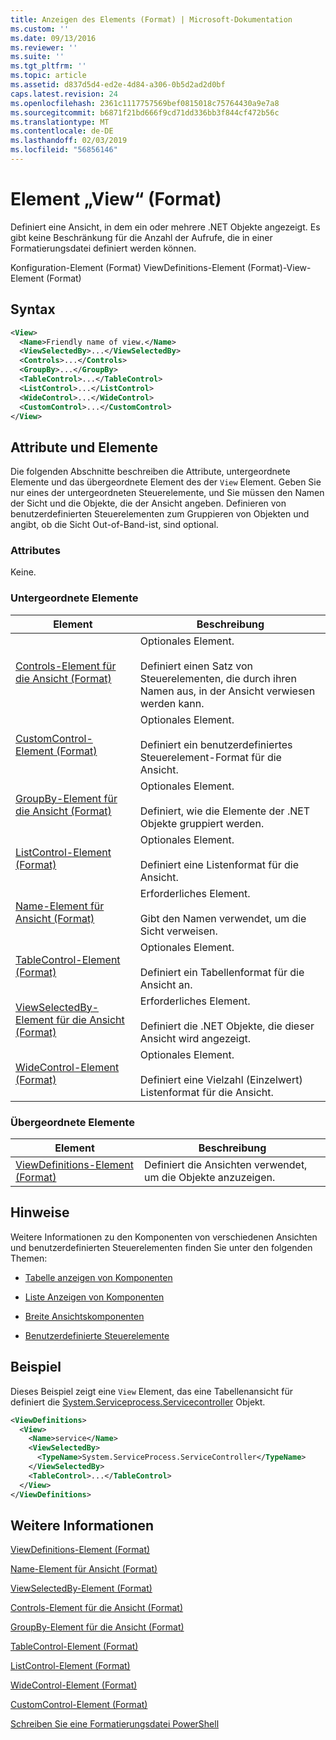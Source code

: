 ```yaml
---
title: Anzeigen des Elements (Format) | Microsoft-Dokumentation
ms.custom: ''
ms.date: 09/13/2016
ms.reviewer: ''
ms.suite: ''
ms.tgt_pltfrm: ''
ms.topic: article
ms.assetid: d837d5d4-ed2e-4d84-a306-0b5d2ad2d0bf
caps.latest.revision: 24
ms.openlocfilehash: 2361c1117757569bef0815018c75764430a9e7a8
ms.sourcegitcommit: b6871f21bd666f9cd71dd336bb3f844cf472b56c
ms.translationtype: MT
ms.contentlocale: de-DE
ms.lasthandoff: 02/03/2019
ms.locfileid: "56856146"
---
```

# <a name="view-element-format"></a>Element „View“ (Format)

Definiert eine Ansicht, in dem ein oder mehrere .NET Objekte angezeigt. Es gibt keine Beschränkung für die Anzahl der Aufrufe, die in einer Formatierungsdatei definiert werden können.

Konfiguration-Element (Format) ViewDefinitions-Element (Format)-View-Element (Format)

## <a name="syntax"></a>Syntax

```xml
<View>
  <Name>Friendly name of view.</Name>
  <ViewSelectedBy>...</ViewSelectedBy>
  <Controls>...</Controls>
  <GroupBy>...</GroupBy>
  <TableControl>...</TableControl>
  <ListControl>...</ListControl>
  <WideControl>...</WideControl>
  <CustomControl>...</CustomControl>
</View>
```

## <a name="attributes-and-elements"></a>Attribute und Elemente

Die folgenden Abschnitte beschreiben die Attribute, untergeordnete Elemente und das übergeordnete Element des der `View` Element. Geben Sie nur eines der untergeordneten Steuerelemente, und Sie müssen den Namen der Sicht und die Objekte, die der Ansicht angeben. Definieren von benutzerdefinierten Steuerelementen zum Gruppieren von Objekten und angibt, ob die Sicht Out-of-Band-ist, sind optional.

### <a name="attributes"></a>Attributes

Keine.

### <a name="child-elements"></a>Untergeordnete Elemente

|Element|Beschreibung|
|-------------|-----------------|
|[Controls-Element für die Ansicht (Format)](./controls-element-for-view-format.md)|Optionales Element.<br /><br /> Definiert einen Satz von Steuerelementen, die durch ihren Namen aus, in der Ansicht verwiesen werden kann.|
|[CustomControl-Element (Format)](./customcontrol-element-for-groupby-format.md)|Optionales Element.<br /><br /> Definiert ein benutzerdefiniertes Steuerelement-Format für die Ansicht.|
|[GroupBy-Element für die Ansicht (Format)](./groupby-element-for-view-format.md)|Optionales Element.<br /><br /> Definiert, wie die Elemente der .NET Objekte gruppiert werden.|
|[ListControl-Element (Format)](./listcontrol-element-format.md)|Optionales Element.<br /><br /> Definiert eine Listenformat für die Ansicht.|
|[Name-Element für Ansicht (Format)](./name-element-for-view-format.md)|Erforderliches Element.<br /><br /> Gibt den Namen verwendet, um die Sicht verweisen.|
|[TableControl-Element (Format)](./tablecontrol-element-format.md)|Optionales Element.<br /><br /> Definiert ein Tabellenformat für die Ansicht an.|
|[ViewSelectedBy-Element für die Ansicht (Format)](./viewselectedby-element-format.md)|Erforderliches Element.<br /><br /> Definiert die .NET Objekte, die dieser Ansicht wird angezeigt.|
|[WideControl-Element (Format)](./widecontrol-element-format.md)|Optionales Element.<br /><br /> Definiert eine Vielzahl (Einzelwert) Listenformat für die Ansicht.|

### <a name="parent-elements"></a>Übergeordnete Elemente

|Element|Beschreibung|
|-------------|-----------------|
|[ViewDefinitions-Element (Format)](./viewdefinitions-element-format.md)|Definiert die Ansichten verwendet, um die Objekte anzuzeigen.|

## <a name="remarks"></a>Hinweise

Weitere Informationen zu den Komponenten von verschiedenen Ansichten und benutzerdefinierten Steuerelementen finden Sie unter den folgenden Themen:

- [Tabelle anzeigen von Komponenten](./creating-a-table-view.md)

- [Liste Anzeigen von Komponenten](./creating-a-list-view.md)

- [Breite Ansichtskomponenten](./creating-a-wide-view.md)

- [Benutzerdefinierte Steuerelemente](./creating-custom-controls.md)

## <a name="example"></a>Beispiel

Dieses Beispiel zeigt eine `View` Element, das eine Tabellenansicht für definiert die [System.Serviceprocess.Servicecontroller](/dotnet/api/System.ServiceProcess.ServiceController) Objekt.

```xml
<ViewDefinitions>
  <View>
    <Name>service</Name>
    <ViewSelectedBy>
      <TypeName>System.ServiceProcess.ServiceController</TypeName>
    </ViewSelectedBy>
    <TableControl>...</TableControl>
  </View>
</ViewDefinitions>

```

## <a name="see-also"></a>Weitere Informationen

[ViewDefinitions-Element (Format)](./viewdefinitions-element-format.md)

[Name-Element für Ansicht (Format)](./name-element-for-view-format.md)

[ViewSelectedBy-Element (Format)](./viewselectedby-element-format.md)

[Controls-Element für die Ansicht (Format)](./controls-element-for-view-format.md)

[GroupBy-Element für die Ansicht (Format)](./groupby-element-for-view-format.md)

[TableControl-Element (Format)](./tablecontrol-element-format.md)

[ListControl-Element (Format)](./listcontrol-element-format.md)

[WideControl-Element (Format)](./widecontrol-element-format.md)

[CustomControl-Element (Format)](./customcontrol-element-for-groupby-format.md)

[Schreiben Sie eine Formatierungsdatei PowerShell](./writing-a-powershell-formatting-file.md)
